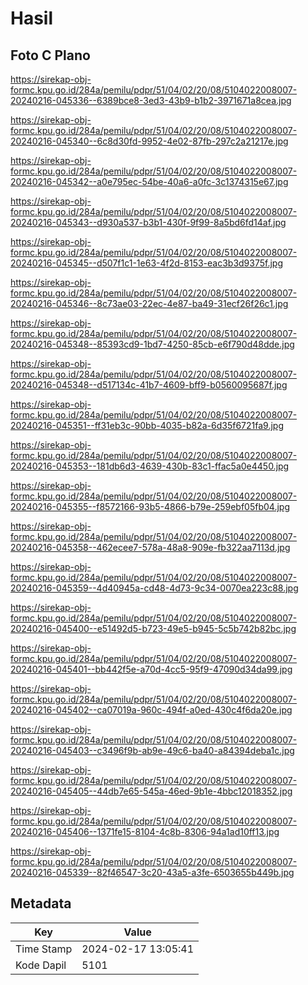 # Hasil

## Foto C Plano

https://sirekap-obj-formc.kpu.go.id/284a/pemilu/pdpr/51/04/02/20/08/5104022008007-20240216-045336--6389bce8-3ed3-43b9-b1b2-3971671a8cea.jpg

https://sirekap-obj-formc.kpu.go.id/284a/pemilu/pdpr/51/04/02/20/08/5104022008007-20240216-045340--6c8d30fd-9952-4e02-87fb-297c2a21217e.jpg

https://sirekap-obj-formc.kpu.go.id/284a/pemilu/pdpr/51/04/02/20/08/5104022008007-20240216-045342--a0e795ec-54be-40a6-a0fc-3c1374315e67.jpg

https://sirekap-obj-formc.kpu.go.id/284a/pemilu/pdpr/51/04/02/20/08/5104022008007-20240216-045343--d930a537-b3b1-430f-9f99-8a5bd6fd14af.jpg

https://sirekap-obj-formc.kpu.go.id/284a/pemilu/pdpr/51/04/02/20/08/5104022008007-20240216-045345--d507f1c1-1e63-4f2d-8153-eac3b3d9375f.jpg

https://sirekap-obj-formc.kpu.go.id/284a/pemilu/pdpr/51/04/02/20/08/5104022008007-20240216-045346--8c73ae03-22ec-4e87-ba49-31ecf26f26c1.jpg

https://sirekap-obj-formc.kpu.go.id/284a/pemilu/pdpr/51/04/02/20/08/5104022008007-20240216-045348--85393cd9-1bd7-4250-85cb-e6f790d48dde.jpg

https://sirekap-obj-formc.kpu.go.id/284a/pemilu/pdpr/51/04/02/20/08/5104022008007-20240216-045348--d517134c-41b7-4609-bff9-b0560095687f.jpg

https://sirekap-obj-formc.kpu.go.id/284a/pemilu/pdpr/51/04/02/20/08/5104022008007-20240216-045351--ff31eb3c-90bb-4035-b82a-6d35f6721fa9.jpg

https://sirekap-obj-formc.kpu.go.id/284a/pemilu/pdpr/51/04/02/20/08/5104022008007-20240216-045353--181db6d3-4639-430b-83c1-ffac5a0e4450.jpg

https://sirekap-obj-formc.kpu.go.id/284a/pemilu/pdpr/51/04/02/20/08/5104022008007-20240216-045355--f8572166-93b5-4866-b79e-259ebf05fb04.jpg

https://sirekap-obj-formc.kpu.go.id/284a/pemilu/pdpr/51/04/02/20/08/5104022008007-20240216-045358--462ecee7-578a-48a8-909e-fb322aa7113d.jpg

https://sirekap-obj-formc.kpu.go.id/284a/pemilu/pdpr/51/04/02/20/08/5104022008007-20240216-045359--4d40945a-cd48-4d73-9c34-0070ea223c88.jpg

https://sirekap-obj-formc.kpu.go.id/284a/pemilu/pdpr/51/04/02/20/08/5104022008007-20240216-045400--e51492d5-b723-49e5-b945-5c5b742b82bc.jpg

https://sirekap-obj-formc.kpu.go.id/284a/pemilu/pdpr/51/04/02/20/08/5104022008007-20240216-045401--bb442f5e-a70d-4cc5-95f9-47090d34da99.jpg

https://sirekap-obj-formc.kpu.go.id/284a/pemilu/pdpr/51/04/02/20/08/5104022008007-20240216-045402--ca07019a-960c-494f-a0ed-430c4f6da20e.jpg

https://sirekap-obj-formc.kpu.go.id/284a/pemilu/pdpr/51/04/02/20/08/5104022008007-20240216-045403--c3496f9b-ab9e-49c6-ba40-a84394deba1c.jpg

https://sirekap-obj-formc.kpu.go.id/284a/pemilu/pdpr/51/04/02/20/08/5104022008007-20240216-045405--44db7e65-545a-46ed-9b1e-4bbc12018352.jpg

https://sirekap-obj-formc.kpu.go.id/284a/pemilu/pdpr/51/04/02/20/08/5104022008007-20240216-045406--1371fe15-8104-4c8b-8306-94a1ad10ff13.jpg

https://sirekap-obj-formc.kpu.go.id/284a/pemilu/pdpr/51/04/02/20/08/5104022008007-20240216-045339--82f46547-3c20-43a5-a3fe-6503655b449b.jpg


## Metadata

| Key        | Value               |
| ---------- | ------------------- |
| Time Stamp | 2024-02-17 13:05:41 |
| Kode Dapil | 5101                |



